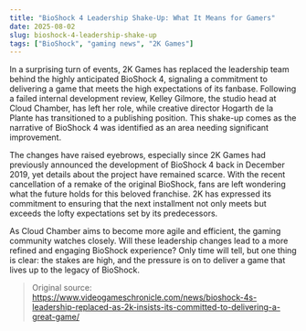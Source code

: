 ```yaml
---
title: "BioShock 4 Leadership Shake-Up: What It Means for Gamers"
date: 2025-08-02
slug: bioshock-4-leadership-shake-up
tags: ["BioShock", "gaming news", "2K Games"]
---
```


In a surprising turn of events, 2K Games has replaced the leadership team behind the highly anticipated BioShock 4, signaling a commitment to delivering a game that meets the high expectations of its fanbase. Following a failed internal development review, Kelley Gilmore, the studio head at Cloud Chamber, has left her role, while creative director Hogarth de la Plante has transitioned to a publishing position. This shake-up comes as the narrative of BioShock 4 was identified as an area needing significant improvement.

The changes have raised eyebrows, especially since 2K Games had previously announced the development of BioShock 4 back in December 2019, yet details about the project have remained scarce. With the recent cancellation of a remake of the original BioShock, fans are left wondering what the future holds for this beloved franchise. 2K has expressed its commitment to ensuring that the next installment not only meets but exceeds the lofty expectations set by its predecessors.

As Cloud Chamber aims to become more agile and efficient, the gaming community watches closely. Will these leadership changes lead to a more refined and engaging BioShock experience? Only time will tell, but one thing is clear: the stakes are high, and the pressure is on to deliver a game that lives up to the legacy of BioShock.

> Original source: https://www.videogameschronicle.com/news/bioshock-4s-leadership-replaced-as-2k-insists-its-committed-to-delivering-a-great-game/